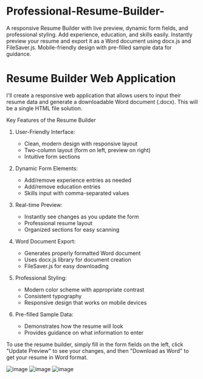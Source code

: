 # Professional-Resume-Builder-
A responsive Resume Builder with live preview, dynamic form fields, and professional styling. Add experience, education, and skills easily. Instantly preview your resume and export it as a Word document using docx.js and FileSaver.js. Mobile-friendly design with pre-filled sample data for guidance.
# Resume Builder Web Application

I'll create a responsive web application that allows users to input their resume data and generate a downloadable Word document (.docx). This will be a single HTML file solution.

 Key Features of the Resume Builder

1. User-Friendly Interface:
   - Clean, modern design with responsive layout
   - Two-column layout (form on left, preview on right)
   - Intuitive form sections

2. Dynamic Form Elements:
   - Add/remove experience entries as needed
   - Add/remove education entries
   - Skills input with comma-separated values

3. Real-time Preview:
   - Instantly see changes as you update the form
   - Professional resume layout
   - Organized sections for easy scanning

4. Word Document Export:
   - Generates properly formatted Word document
   - Uses docx.js library for document creation
   - FileSaver.js for easy downloading

5. Professional Styling:
   - Modern color scheme with appropriate contrast
   - Consistent typography
   - Responsive design that works on mobile devices

6. Pre-filled Sample Data:
   - Demonstrates how the resume will look
   - Provides guidance on what information to enter

To use the resume builder, simply fill in the form fields on the left, click "Update Preview" to see your changes, and then "Download as Word" to get your resume in Word format.


![image](https://github.com/user-attachments/assets/a92bddb0-0cb3-466a-8af4-1fffe53d1e03)
![image](https://github.com/user-attachments/assets/217d60d7-1a5f-4772-8612-2ff43523a09d)
![image](https://github.com/user-attachments/assets/0699b367-a821-4457-96dd-40f9ed2f5b1d)



